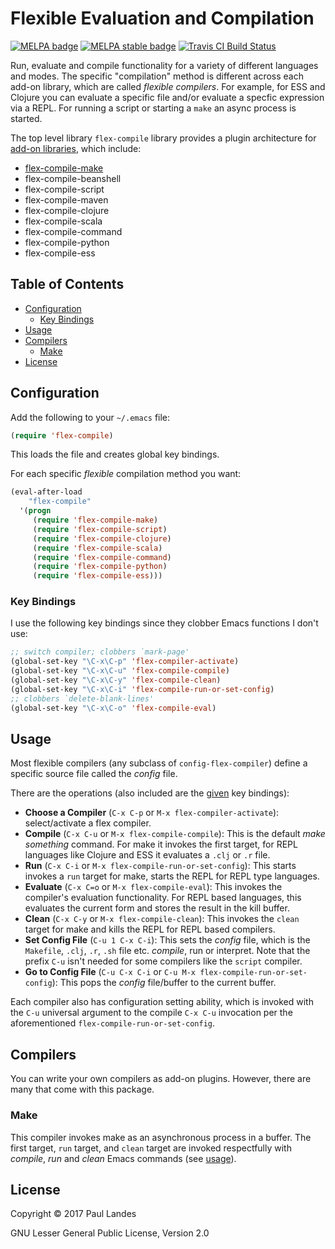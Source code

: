 # Flexible Evaluation and Compilation

[![MELPA badge][melpa-badge]][melpa-link]
[![MELPA stable badge][melpa-stable-badge]][melpa-stable-link]
[![Travis CI Build Status][travis-badge]][travis-link]

Run, evaluate and compile functionality for a variety of different languages
and modes.  The specific "compilation" method is different across each add-on
library, which are called *flexible compilers*.  For example, for ESS and
Clojure you can evaluate a specific file and/or evaluate a specfic expression
via a REPL.  For running a script or starting a `make` an async process is
started.

The top level library `flex-compile` library provides a plugin architecture for
[add-on libraries](#compilers), which include:
* [flex-compile-make](#make)
* flex-compile-beanshell
* flex-compile-script
* flex-compile-maven
* flex-compile-clojure
* flex-compile-scala
* flex-compile-command
* flex-compile-python
* flex-compile-ess


<!-- markdown-toc start - Don't edit this section. Run M-x markdown-toc-refresh-toc -->
## Table of Contents

- [Configuration](#configuration)
    - [Key Bindings](#key-bindings)
- [Usage](#usage)
- [Compilers](#compilers)
    - [Make](#make)
- [License](#license)

<!-- markdown-toc end -->


## Configuration

Add the following to your `~/.emacs` file:
```lisp
(require 'flex-compile)
```
This loads the file and creates global key bindings.

For each specific *flexible* compilation method you want:
```lisp
(eval-after-load
    "flex-compile"
  '(progn
     (require 'flex-compile-make)
     (require 'flex-compile-script)
     (require 'flex-compile-clojure)
     (require 'flex-compile-scala)
     (require 'flex-compile-command)
     (require 'flex-compile-python)
     (require 'flex-compile-ess)))
```

### Key Bindings

I use the following key bindings since they clobber Emacs functions I don't
use:
```lisp
;; switch compiler; clobbers `mark-page'
(global-set-key "\C-x\C-p" 'flex-compiler-activate)
(global-set-key "\C-x\C-u" 'flex-compile-compile)
(global-set-key "\C-x\C-y" 'flex-compile-clean)
(global-set-key "\C-x\C-i" 'flex-compile-run-or-set-config)
;; clobbers `delete-blank-lines'
(global-set-key "\C-x\C-o" 'flex-compile-eval)
```


## Usage

Most flexible compilers (any subclass of `config-flex-compiler`) define a
specific source file called the *config* file.

There are the operations (also included are the [given](#key-bindings) key
bindings):
* **Choose a Compiler** (`C-x C-p` or `M-x flex-compiler-activate`):
  select/activate a flex compiler.
* **Compile** (`C-x C-u` or `M-x flex-compile-compile`): This is the default
  *make something* command.  For make it invokes the first target, for REPL
  languages like Clojure and ESS it evaluates a `.clj` or `.r` file.
* **Run** (`C-x C-i` or `M-x flex-compile-run-or-set-config`): This starts
  invokes a `run` target for make, starts the REPL for REPL type languages.
* **Evaluate** (`C-x C=o` or `M-x flex-compile-eval`): This invokes the
  compiler's evaluation functionality.  For REPL based languages, this
  evaluates the current form and stores the result in the kill buffer.
* **Clean** (`C-x C-y` or `M-x flex-compile-clean`): This invokes the `clean`
  target for make and kills the REPL for REPL based compilers.
* **Set Config File** (`C-u 1 C-x C-i`): This sets the *config* file, which is
  the `Makefile`, `.clj`, `.r`, `.sh` file etc. *compile*, run or interpret.
  Note that the prefix `C-u` isn't needed for some compilers like the `script`
  compiler.
* **Go to Config File** (`C-u C-x C-i` or `C-u M-x
  flex-compile-run-or-set-config`): This pops the *config* file/buffer to the
  current buffer.

Each compiler also has configuration setting ability, which is invoked with the
`C-u` universal argument to the compile `C-x C-u` invocation per the
aforementioned `flex-compile-run-or-set-config`.


## Compilers

You can write your own compilers as add-on plugins.  However, there are many
that come with this package.


### Make

This compiler invokes make as an asynchronous process in a buffer.  The first
target, `run` target, and `clean` target are invoked respectfully with
*compile*, *run* and *clean* Emacs commands (see [usage](#usage)).


## License

Copyright © 2017 Paul Landes

GNU Lesser General Public License, Version 2.0


<!-- links -->
[melpa-link]: https://melpa.org/#/flex-compile
[melpa-stable-link]: https://stable.melpa.org/#/flex-compile
[melpa-badge]: https://melpa.org/packages/flex-compile-badge.svg
[melpa-stable-badge]: https://stable.melpa.org/packages/flex-compile-badge.svg
[travis-link]: https://travis-ci.org/plandes/flex-compile
[travis-badge]: https://travis-ci.org/plandes/flex-compile.svg?branch=master
